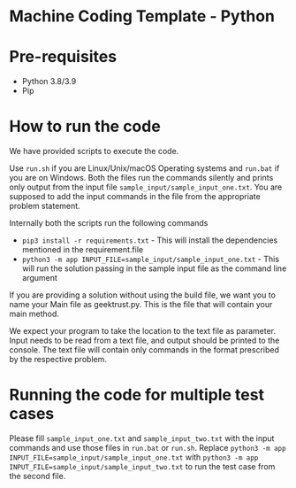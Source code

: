 # Machine Coding Template - Python

# Pre-requisites
* Python 3.8/3.9
* Pip

# How to run the code

We have provided scripts to execute the code. 

Use `run.sh` if you are Linux/Unix/macOS Operating systems and `run.bat` if you are on Windows.  Both the files run the commands silently and prints only output from the input file `sample_input/sample_input_one.txt`. You are supposed to add the input commands in the file from the appropriate problem statement. 

Internally both the scripts run the following commands 

 * `pip3 install -r requirements.txt` - This will install the dependencies mentioned in the requirement.file
 * `python3 -m app INPUT_FILE=sample_input/sample_input_one.txt` - This will run the solution passing in the sample input file as the command line argument

If you are providing a solution without using the build file, we want you to name your Main file as geektrust.py. This is the file that will contain your main method.

 We expect your program to take the location to the text file as parameter. Input needs to be read from a text file, and output should be printed to the console. The text file will contain only commands in the format prescribed by the respective problem.

 # Running the code for multiple test cases

 Please fill `sample_input_one.txt` and `sample_input_two.txt` with the input commands and use those files in `run.bat` or `run.sh`. Replace `python3 -m app INPUT_FILE=sample_input/sample_input_one.txt` with `python3 -m app INPUT_FILE=sample_input/sample_input_two.txt` to run the test case from the second file. 

